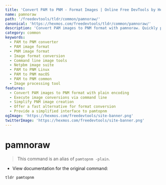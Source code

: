 ```yaml
---
title: 'Convert PAM to PNM - Format Images | Online Free DevTools by Hexmos'
name: pamnoraw
path: '/freedevtools/tldr/common/pamnoraw/'
canonical: 'https://hexmos.com/freedevtools/tldr/common/pamnoraw/'
description: 'Convert PAM images to PNM format with pamnoraw. Quickly process and format image files using this command line tool. Free online tool, no registration required.'
category: common
keywords:
  - PAM to PNM converter
  - PAM image format
  - PNM image format
  - Image format conversion
  - Command line image tools
  - Netpbm image suite
  - PAM to PNM Linux
  - PAM to PNM macOS
  - PAM to PNM common
  - Image processing tool
features:
  - Convert PAM images to PNM format with plain encoding
  - Execute image conversions via command line
  - Simplify PNM image creation
  - Offer a fast alternative for format conversion
  - Provide a simplified interface to pamtopnm
ogImage: 'https://hexmos.com/freedevtools/site-banner.png'
twitterImage: 'https://hexmos.com/freedevtools/site-banner.png'
---
```


# pamnoraw

> This command is an alias of `pamtopnm -plain`.

- View documentation for the original command:

`tldr pamtopnm`
